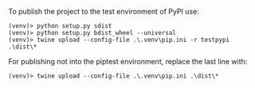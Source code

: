 To publish the project to the test environment of PyPI use:
```commandline
(venv)> python setup.py sdist
(venv)> python setup.py bdist_wheel --universal
(venv)> twine upload --config-file .\.venv\pip.ini -r testpypi .\dist\* 
```

For publishing not into the piptest environment, replace the last line with:
```commandline
(venv)> twine upload --config-file .\.venv\pip.ini .\dist\* 
```